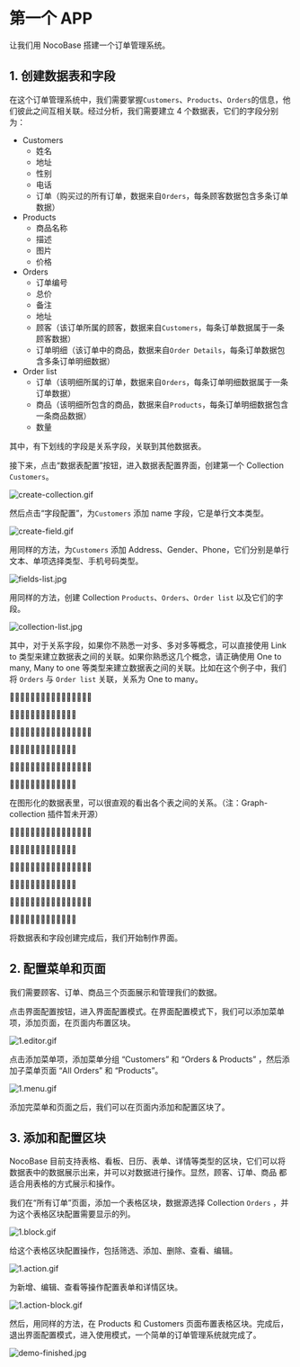 # 第一个 APP

让我们用 NocoBase 搭建一个订单管理系统。

## 1. 创建数据表和字段

在这个订单管理系统中，我们需要掌握`Customers`、`Products`、`Orders`的信息，他们彼此之间互相关联。经过分析，我们需要建立 4 个数据表，它们的字段分别为：

- Customers
    - 姓名
    - 地址
    - 性别
    - 电话
    - 订单（购买过的所有订单，数据来自`Orders`，每条顾客数据包含多条订单数据）
- Products
    - 商品名称
    - 描述
    - 图片
    - 价格
- Orders
    - 订单编号
    - 总价
    - 备注
    - 地址
    - 顾客（该订单所属的顾客，数据来自`Customers`，每条订单数据属于一条顾客数据）
    - 订单明细（该订单中的商品，数据来自`Order Details`，每条订单数据包含多条订单明细数据）
- Order list
    - 订单（该明细所属的订单，数据来自`Orders`，每条订单明细数据属于一条订单数据）
    - 商品（该明细所包含的商品，数据来自`Products`，每条订单明细数据包含一条商品数据）
    - 数量

其中，有下划线的字段是关系字段，关联到其他数据表。

接下来，点击“数据表配置”按钮，进入数据表配置界面，创建第一个 Collection `Customers`。

![create-collection.gif](./the-first-app/create-collection.gif)

然后点击“字段配置”，为`Customers` 添加 name 字段，它是单行文本类型。

![create-field.gif](./the-first-app/create-field.gif)

用同样的方法，为`Customers` 添加 Address、Gender、Phone，它们分别是单行文本、单项选择类型、手机号码类型。

![fields-list.jpg](./the-first-app/fields-list.jpg)

用同样的方法，创建 Collection `Products`、`Orders`、`Order list` 以及它们的字段。

 

![collection-list.jpg](./the-first-app/collection-list.jpg)

其中，对于关系字段，如果你不熟悉一对多、多对多等概念，可以直接使用 Link to 类型来建立数据表之间的关联。如果你熟悉这几个概念，请正确使用 One to many, Many to one 等类型来建立数据表之间的关联。比如在这个例子中，我们将 `Orders` 与 `Order list` 关联，关系为 One to many。

🍎🍎🍎🍎🍎🍎🍎🍎🍎🍎🍎🍎🍎🍎🍎🍎

🍎🍎🍎🍎🍎🍎🍎🍎🍎🍎🍎🍎🍎

🍎🍎🍎🍎🍎🍎🍎🍎🍎🍎🍎🍎🍎🍎🍎🍎

🍎🍎🍎🍎🍎🍎🍎🍎🍎🍎🍎🍎🍎

🍎🍎🍎🍎🍎🍎🍎🍎🍎🍎🍎🍎🍎🍎🍎🍎

🍎🍎🍎🍎🍎🍎🍎🍎🍎🍎🍎🍎🍎

在图形化的数据表里，可以很直观的看出各个表之间的关系。（注：Graph-collection 插件暂未开源）

🍎🍎🍎🍎🍎🍎🍎🍎🍎🍎🍎🍎🍎🍎🍎🍎

🍎🍎🍎🍎🍎🍎🍎🍎🍎🍎🍎🍎🍎

🍎🍎🍎🍎🍎🍎🍎🍎🍎🍎🍎🍎🍎🍎🍎🍎

🍎🍎🍎🍎🍎🍎🍎🍎🍎🍎🍎🍎🍎

🍎🍎🍎🍎🍎🍎🍎🍎🍎🍎🍎🍎🍎🍎🍎🍎

🍎🍎🍎🍎🍎🍎🍎🍎🍎🍎🍎🍎🍎

将数据表和字段创建完成后，我们开始制作界面。

## 2. 配置菜单和页面

我们需要顾客、订单、商品三个页面展示和管理我们的数据。

点击界面配置按钮，进入界面配置模式。在界面配置模式下，我们可以添加菜单项，添加页面，在页面内布置区块。

![1.editor.gif](./the-first-app/1.editor.gif)

点击添加菜单项，添加菜单分组 “Customers” 和 “Orders & Products” ，然后添加子菜单页面 “All Orders” 和 “Products”。

![1.menu.gif](./the-first-app/1.menu.gif)

添加完菜单和页面之后，我们可以在页面内添加和配置区块了。

## 3. 添加和配置区块

NocoBase 目前支持表格、看板、日历、表单、详情等类型的区块，它们可以将数据表中的数据展示出来，并可以对数据进行操作。显然，顾客、订单、商品 都适合用表格的方式展示和操作。

我们在“所有订单”页面，添加一个表格区块，数据源选择 Collection `Orders` ，并为这个表格区块配置需要显示的列。

![1.block.gif](./the-first-app/1.block.gif)

给这个表格区块配置操作，包括筛选、添加、删除、查看、编辑。

![1.action.gif](./the-first-app/1.action.gif)

为新增、编辑、查看等操作配置表单和详情区块。

![1.action-block.gif](./the-first-app/1.action-block.gif)

然后，用同样的方法，在 Products 和 Customers 页面布置表格区块。完成后，退出界面配置模式，进入使用模式，一个简单的订单管理系统就完成了。

![demo-finished.jpg](./the-first-app/demo-finished.jpg)
